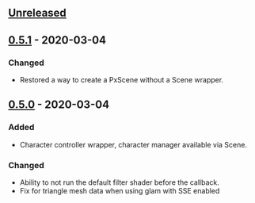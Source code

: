 ## [Unreleased]

## [0.5.1] - 2020-03-04

### Changed

- Restored a way to create a PxScene without a Scene wrapper.

## [0.5.0] - 2020-03-04

### Added

- Character controller wrapper, character manager available via Scene.

### Changed

- Ability to not run the default filter shader before the callback.
- Fix for triangle mesh data when using glam with SSE enabled

[Unreleased]: https://github.com/EmbarkStudios/physx-rs/compare/physx-v0.5.1...HEAD
[0.5.1]: https://github.com/EmbarkStudios/physx-rs/compare/physx-v0.5.0...physx-v0.5.1
[0.5.0]: https://github.com/EmbarkStudios/physx-rs/compare/physx-v0.4.2...physx-v0.5.0
